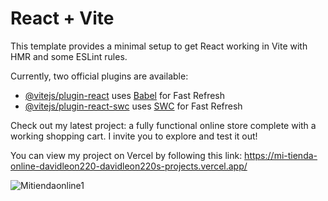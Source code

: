 # React + Vite

This template provides a minimal setup to get React working in Vite with HMR and some ESLint rules.

Currently, two official plugins are available:

- [@vitejs/plugin-react](https://github.com/vitejs/vite-plugin-react/blob/main/packages/plugin-react/README.md) uses [Babel](https://babeljs.io/) for Fast Refresh
- [@vitejs/plugin-react-swc](https://github.com/vitejs/vite-plugin-react-swc) uses [SWC](https://swc.rs/) for Fast Refresh

Check out my latest project: a fully functional online store complete with a working shopping cart. I invite you to explore and test it out!

You can view my project on Vercel by following this link: https://mi-tienda-online-davidleon220-davidleon220s-projects.vercel.app/

![Mitiendaonline1](https://github.com/davidleon220/MiTiendaOnline/assets/106166876/c917adb9-138f-4a78-b318-764a2f4601e8)


